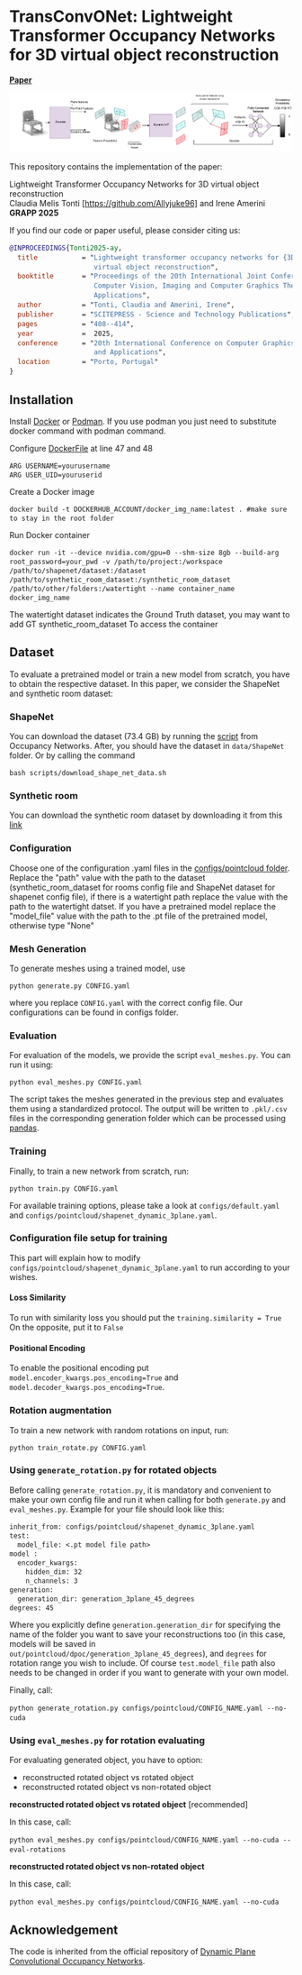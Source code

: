 # TransConvONet: Lightweight Transformer Occupancy Networks for 3D virtual object reconstruction
[**Paper**](GRAPP_2025_396_CR.pdf)

![teaser](media/TransConvONet.png "teaser")

This repository contains the implementation of the paper:

Lightweight Transformer Occupancy Networks for 3D virtual object reconstruction  
Claudia Melis Tonti [https://github.com/Allyjuke96] and Irene Amerini
**GRAPP 2025**  

If you find our code or paper useful, please consider citing us:

```bibtex
@INPROCEEDINGS{Tonti2025-ay,
  title           = "Lightweight transformer occupancy networks for {3D}
                     virtual object reconstruction",
  booktitle       = "Proceedings of the 20th International Joint Conference on
                     Computer Vision, Imaging and Computer Graphics Theory and
                     Applications",
  author          = "Tonti, Claudia and Amerini, Irene",
  publisher       = "SCITEPRESS - Science and Technology Publications",
  pages           = "408--414",
  year            =  2025,
  conference      = "20th International Conference on Computer Graphics Theory
                     and Applications",
  location        = "Porto, Portugal"
}
```

## Installation

Install [Docker](https://docs.docker.com/engine/install/) or [Podman](https://podman.io/docs/installation). If you use podman you just need to substitute docker command with podman command.

Configure [DockerFile](Dockerfile) at line 47 and 48
```
ARG USERNAME=yourusername
ARG USER_UID=youruserid
```

Create a Docker image 

```
docker build -t DOCKERHUB_ACCOUNT/docker_img_name:latest . #make sure to stay in the root folder
```
Run Docker container

```
docker run -it --device nvidia.com/gpu=0 --shm-size 8gb --build-arg root_password=your_pwd -v /path/to/project:/workspace  /path/to/shapenet/dataset:/dataset   /path/to/synthetic_room_dataset:/synthetic_room_dataset  /path/to/other/folders:/watertight --name container_name docker_img_name
```
The watertight dataset indicates the Ground Truth dataset, you may want to add GT synthetic_room_dataset 
To access the container
 
## Dataset

To evaluate a pretrained model or train a new model from scratch, you have to obtain the respective dataset.
In this paper, we consider the ShapeNet and synthetic room dataset:

### ShapeNet
You can download the dataset (73.4 GB) by running the [script](https://github.com/autonomousvision/occupancy_networks#preprocessed-data) from Occupancy Networks. After, you should have the dataset in `data/ShapeNet` folder.
Or by calling the command 
```
bash scripts/download_shape_net_data.sh
```
### Synthetic room 
You can download the synthetic room dataset by downloading it from this [link](https://drive.google.com/drive/u/0/folders/1Q90gkAUHKyT4-Lj1klPKbqlLLw87tVn8)

### Configuration
Choose one of the configuration .yaml files in the [configs/pointcloud folder](configs/pointcloud). Replace the "path" value with the path to the dataset (synthetic_room_dataset for rooms config file and ShapeNet dataset for shapenet config file), if there is a watertight path replace the value with the path to the watertight datset. If you have a pretrained model replace the "model_file" value with the path to the .pt file of the pretrained model, otherwise type "None"

### Mesh Generation
To generate meshes using a trained model, use
```
python generate.py CONFIG.yaml
```
where you replace `CONFIG.yaml` with the correct config file. Our configurations can be found in configs folder.
 
### Evaluation
For evaluation of the models, we provide the script `eval_meshes.py`. You can run it using:
```
python eval_meshes.py CONFIG.yaml
```
The script takes the meshes generated in the previous step and evaluates them using a standardized protocol. The output will be written to `.pkl/.csv` files in the corresponding generation folder which can be processed using [pandas](https://pandas.pydata.org/).

### Training
Finally, to train a new network from scratch, run:
```
python train.py CONFIG.yaml
```
For available training options, please take a look at `configs/default.yaml` and `configs/pointcloud/shapenet_dynamic_3plane.yaml`.

### Configuration file setup for training
This part will explain how to modify `configs/pointcloud/shapenet_dynamic_3plane.yaml` to run according to your wishes.

#### **Loss Similarity**

To run with similarity loss you should put the `training.similarity = True` On the opposite, put it to `False`


#### **Positional Encoding**

To enable the positional encoding put `model.encoder_kwargs.pos_encoding=True` and `model.decoder_kwargs.pos_encoding=True`. 


### **Rotation augmentation**
To train a new network with random rotations on input, run:
```
python train_rotate.py CONFIG.yaml
```
### Using `generate_rotation.py` for rotated objects

Before calling `generate_rotation.py`, it is mandatory and convenient to make your own config file and run it when calling for both `generate.py` and `eval_meshes.py`.
Example for your file should look like this:

```
inherit_from: configs/pointcloud/shapenet_dynamic_3plane.yaml
test:
  model_file: <.pt model file path>
model : 
  encoder_kwargs:
    hidden_dim: 32
    n_channels: 3
generation:
  generation_dir: generation_3plane_45_degrees
degrees: 45
```

Where you explicitly define `generation.generation_dir` for specifying the name of the folder you want to save your reconstructions too (in this case, models will be saved in `out/pointcloud/dpoc/generation_3plane_45_degrees`), and `degrees` for rotation range you wish to include. Of course `test.model_file` path also needs to be changed in order if you want to generate with your own model.

Finally, call:

`python generate_rotation.py configs/pointcloud/CONFIG_NAME.yaml --no-cuda`

### Using `eval_meshes.py` for rotation evaluating
For evaluating generated object, you have to option:
* reconstructed rotated object vs rotated object
* reconstructed rotated object vs non-rotated object

**reconstructed rotated object vs rotated object** [recommended]

In this case, call:

`python eval_meshes.py configs/pointcloud/CONFIG_NAME.yaml --no-cuda --eval-rotations`


**reconstructed rotated object vs non-rotated object** 

In this case, call: 

`python eval_meshes.py configs/pointcloud/CONFIG_NAME.yaml --no-cuda`



## Acknowledgement
The code is inherited from the official repository of [Dynamic Plane Convolutional Occupancy Networks](https://github.com/dsvilarkovic/dynamic_plane_convolutional_onet).
